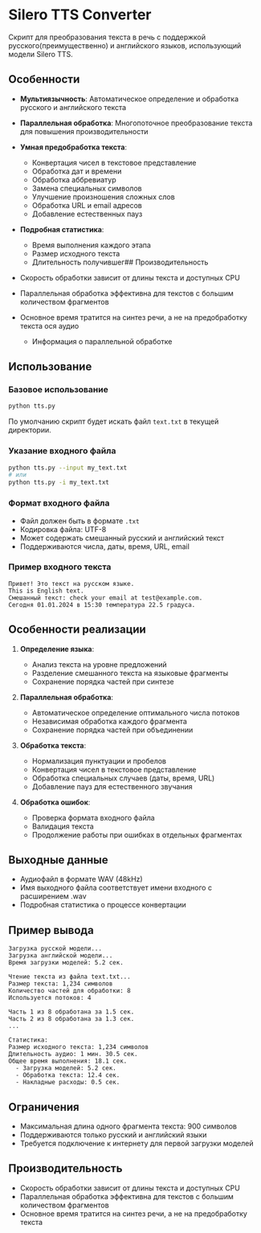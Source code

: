 # Silero TTS Converter

Скрипт для преобразования текста в речь с поддержкой русского(преимущественно) и английского языков, использующий модели Silero TTS.

## Особенности

- **Мультиязычность**: Автоматическое определение и обработка русского и английского текста
- **Параллельная обработка**: Многопоточное преобразование текста для повышения производительности
- **Умная предобработка текста**:
  - Конвертация чисел в текстовое представление
  - Обработка дат и времени
  - Обработка аббревиатур
  - Замена специальных символов
  - Улучшение произношения сложных слов
  - Обработка URL и email адресов
  - Добавление естественных пауз

- **Подробная статистика**:
  - Время выполнения каждого этапа 
  - Размер исходного текста
  - Длительность получившег## Производительность

- Скорость обработки зависит от длины текста и доступных CPU
- Параллельная обработка эффективна для текстов с большим количеством фрагментов
- Основное время тратится на синтез речи, а не на предобработку текста ося аудио
  - Информация о параллельной обработке

## Использование

### Базовое использование

```bash
python tts.py
```
По умолчанию скрипт будет искать файл `text.txt` в текущей директории.

### Указание входного файла

```bash
python tts.py --input my_text.txt
# или
python tts.py -i my_text.txt
```

### Формат входного файла

- Файл должен быть в формате `.txt`
- Кодировка файла: UTF-8
- Может содержать смешанный русский и английский текст
- Поддерживаются числа, даты, время, URL, email

### Пример входного текста

```text
Привет! Это текст на русском языке.
This is English text.
Смешанный текст: check your email at test@example.com.
Сегодня 01.01.2024 в 15:30 температура 22.5 градуса.
```

## Особенности реализации

1. **Определение языка**:
   - Анализ текста на уровне предложений
   - Разделение смешанного текста на языковые фрагменты
   - Сохранение порядка частей при синтезе

2. **Параллельная обработка**:
   - Автоматическое определение оптимального числа потоков
   - Независимая обработка каждого фрагмента
   - Сохранение порядка частей при объединении

3. **Обработка текста**:
   - Нормализация пунктуации и пробелов
   - Конвертация чисел в текстовое представление
   - Обработка специальных случаев (даты, время, URL)
   - Добавление пауз для естественного звучания

4. **Обработка ошибок**:
   - Проверка формата входного файла
   - Валидация текста
   - Продолжение работы при ошибках в отдельных фрагментах

## Выходные данные

- Аудиофайл в формате WAV (48kHz)
- Имя выходного файла соответствует имени входного с расширением .wav
- Подробная статистика о процессе конвертации

## Пример вывода

```
Загрузка русской модели...
Загрузка английской модели...
Время загрузки моделей: 5.2 сек.

Чтение текста из файла text.txt...
Размер текста: 1,234 символов
Количество частей для обработки: 8
Используется потоков: 4

Часть 1 из 8 обработана за 1.5 сек.
Часть 2 из 8 обработана за 1.3 сек.
...

Статистика:
Размер исходного текста: 1,234 символов
Длительность аудио: 1 мин. 30.5 сек.
Общее время выполнения: 18.1 сек.
  - Загрузка моделей: 5.2 сек.
  - Обработка текста: 12.4 сек.
  - Накладные расходы: 0.5 сек.
```

## Ограничения

- Максимальная длина одного фрагмента текста: 900 символов
- Поддерживаются только русский и английский языки
- Требуется подключение к интернету для первой загрузки моделей

## Производительность

- Скорость обработки зависит от длины текста и доступных CPU
- Параллельная обработка эффективна для текстов с большим количеством фрагментов
- Основное время тратится на синтез речи, а не на предобработку текста 